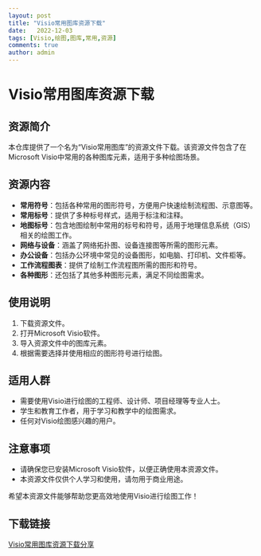 ```yaml
---
layout: post
title: "Visio常用图库资源下载"
date:   2022-12-03
tags: [Visio,绘图,图库,常用,资源]
comments: true
author: admin
---
```

# Visio常用图库资源下载

## 资源简介

本仓库提供了一个名为“Visio常用图库”的资源文件下载。该资源文件包含了在Microsoft Visio中常用的各种图库元素，适用于多种绘图场景。

## 资源内容

- **常用符号**：包括各种常用的图形符号，方便用户快速绘制流程图、示意图等。
- **常用标号**：提供了多种标号样式，适用于标注和注释。
- **地图标号**：包含地图绘制中常用的标号和符号，适用于地理信息系统（GIS）相关的绘图工作。
- **网络与设备**：涵盖了网络拓扑图、设备连接图等所需的图形元素。
- **办公设备**：包括办公环境中常见的设备图形，如电脑、打印机、文件柜等。
- **工作流程图表**：提供了绘制工作流程图所需的图形和符号。
- **各种图形**：还包括了其他多种图形元素，满足不同绘图需求。

## 使用说明

1. 下载资源文件。
2. 打开Microsoft Visio软件。
3. 导入资源文件中的图库元素。
4. 根据需要选择并使用相应的图形符号进行绘图。

## 适用人群

- 需要使用Visio进行绘图的工程师、设计师、项目经理等专业人士。
- 学生和教育工作者，用于学习和教学中的绘图需求。
- 任何对Visio绘图感兴趣的用户。

## 注意事项

- 请确保您已安装Microsoft Visio软件，以便正确使用本资源文件。
- 本资源文件仅供个人学习和使用，请勿用于商业用途。

希望本资源文件能够帮助您更高效地使用Visio进行绘图工作！

## 下载链接

[Visio常用图库资源下载分享](https://pan.quark.cn/s/8e42f81b6603)